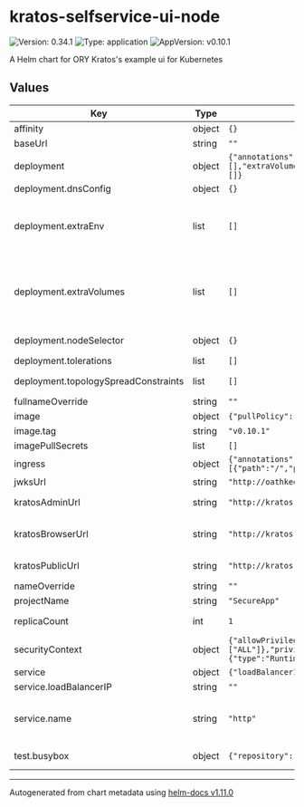 # kratos-selfservice-ui-node

![Version: 0.34.1](https://img.shields.io/badge/Version-0.34.1-informational?style=flat-square) ![Type: application](https://img.shields.io/badge/Type-application-informational?style=flat-square) ![AppVersion: v0.10.1](https://img.shields.io/badge/AppVersion-v0.10.1-informational?style=flat-square)

A Helm chart for ORY Kratos's example ui for Kubernetes

## Values

| Key | Type | Default | Description |
|-----|------|---------|-------------|
| affinity | object | `{}` |  |
| baseUrl | string | `""` | The baseUrl |
| deployment | object | `{"annotations":{},"automountServiceAccountToken":false,"dnsConfig":{},"extraEnv":[],"extraVolumeMounts":[],"extraVolumes":[],"labels":{},"nodeSelector":{},"resources":{},"tolerations":[],"topologySpreadConstraints":[]}` | Deployment configuration |
| deployment.dnsConfig | object | `{}` | Configure pod dnsConfig. |
| deployment.extraEnv | list | `[]` | Array of extra envs to be passed to the deployment. Kubernetes format is expected - name: FOO   value: BAR |
| deployment.extraVolumes | list | `[]` | If you want to mount external volume For example, mount a secret containing Certificate root CA to verify database TLS connection. |
| deployment.nodeSelector | object | `{}` | Node labels for pod assignment. |
| deployment.tolerations | list | `[]` | Configure node tolerations. |
| deployment.topologySpreadConstraints | list | `[]` | Configure pod topologySpreadConstraints. |
| fullnameOverride | string | `""` |  |
| image | object | `{"pullPolicy":"IfNotPresent","repository":"oryd/kratos-selfservice-ui-node","tag":"v0.10.1"}` | Deployment image settings |
| image.tag | string | `"v0.10.1"` | ORY KRATOS VERSION |
| imagePullSecrets | list | `[]` |  |
| ingress | object | `{"annotations":{},"className":"","enabled":false,"hosts":[{"host":"chart-example.local","paths":[{"path":"/","pathType":"ImplementationSpecific"}]}],"tls":[]}` | Ingress configration |
| jwksUrl | string | `"http://oathkeeper-api"` | The jwksUrl |
| kratosAdminUrl | string | `"http://kratos-admin"` | Set this to ORY Kratos's Admin URL |
| kratosBrowserUrl | string | `"http://kratos-browserui"` | Set this to ORY Kratos's public URL accessible from the outside world. |
| kratosPublicUrl | string | `"http://kratos-public"` | Set this to ORY Kratos's public URL |
| nameOverride | string | `""` |  |
| projectName | string | `"SecureApp"` |  |
| replicaCount | int | `1` | Number of replicas in deployment |
| securityContext | object | `{"allowPrivilegeEscalation":false,"capabilities":{"drop":["ALL"]},"privileged":false,"readOnlyRootFilesystem":true,"runAsNonRoot":true,"runAsUser":1000,"seccompProfile":{"type":"RuntimeDefault"}}` | Deployment level securityContext |
| service | object | `{"loadBalancerIP":"","name":"http","port":80,"type":"ClusterIP"}` | Service configuration |
| service.loadBalancerIP | string | `""` | The load balancer IP |
| service.name | string | `"http"` | The service port name. Useful to set a custom service port name if it must follow a scheme (e.g. Istio) |
| test.busybox | object | `{"repository":"busybox","tag":1}` | use a busybox image from another repository |

----------------------------------------------
Autogenerated from chart metadata using [helm-docs v1.11.0](https://github.com/norwoodj/helm-docs/releases/v1.11.0)
